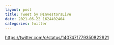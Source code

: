 ```yaml
--- 
layout: post 
title: Tweet by @InvestorsLive 
date: 2021-06-22 1624402404 
categories: twitter 
--- 
```

https://twitter.com/o/status/1407471779350822921
